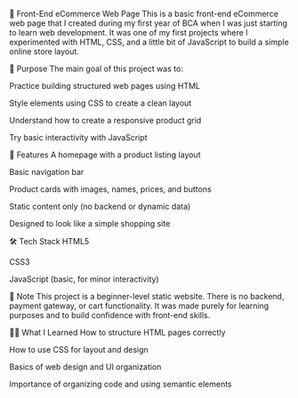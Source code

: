 🛒 Front-End eCommerce Web Page
This is a basic front-end eCommerce web page that I created during my first year of BCA when I was just starting to learn web development. It was one of my first projects where I experimented with HTML, CSS, and a little bit of JavaScript to build a simple online store layout.

🔰 Purpose
The main goal of this project was to:

Practice building structured web pages using HTML

Style elements using CSS to create a clean layout

Understand how to create a responsive product grid

Try basic interactivity with JavaScript

🧩 Features
A homepage with a product listing layout

Basic navigation bar

Product cards with images, names, prices, and buttons

Static content only (no backend or dynamic data)

Designed to look like a simple shopping site

🛠️ Tech Stack
HTML5

CSS3

JavaScript (basic, for minor interactivity)

📌 Note
This project is a beginner-level static website. There is no backend, payment gateway, or cart functionality. It was made purely for learning purposes and to build confidence with front-end skills.

🧑‍💻 What I Learned
How to structure HTML pages correctly

How to use CSS for layout and design

Basics of web design and UI organization

Importance of organizing code and using semantic elements
